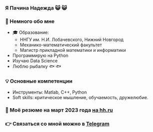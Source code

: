 ### Я Пачина Надежда 😺 😺

### 👀 Немного обо мне
* 🎓 Образование:
  - ННГУ им. Н.И. Лобачевского, Нижний Новгород
  - Механико-математический факультет
  - Магистр прикладной математики и информатики
* Программирую на Python
* Изучаю Data Science  
* Люблю рыбалку 🐟 🐟

### 💡 Основные компетенции 
- Инструменты: Matlab, C++, Python
- Soft skills: критическое мышление, обучаемость, дружелюбие.

### 📃 Моё резюме на март 2023 года [на hh.ru](https://hh.ru/applicant/resumes/view?resume=f69f5f48ff097cac0b0039ed1f446735595241)


### 👉 Связаться со мной можно в [Telegram](https://t.me/NadezdaPachina)
